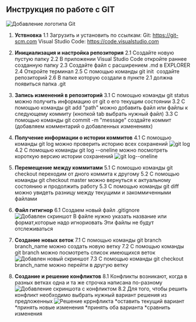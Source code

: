 ## Инструкция по работе с GIT 
![Добавление логотипа Git](logo.png)
1. **Уствновка**
    1.1 Загрузить и установить по ссылкам:
Git: https://git-scm.com
 Visual Studio Code: https://code.visualstudio.com
 
 2. **Инициализация и настройка репозитория**
 2.1 Создайте новую пустую папку
 2.2 В приложении Visual Studio Code откройте раннее созданную папку 
 2.3 Создайте файл с расширением .md в EXPLORER 
 2.4 Откройте терминал
 2.5 С помощью команды git init  создайте репозиторий 
 2.6 В папке которую создали в пункте 2.1 должна появиться папка .git 
 3. **Запись изменений в репозиторий**
 3.1 С помощью команды git status можно получить информацию от git о его текущим состоянии 
 3.2 С помощью команды git add "path" можно добавить файл или файлы к следующему коммиту (кнопкой tab выбрать нужный файл)
 3.3 С помощью команды git commit -m "message" создайте коммит (добавляем комментарий о добавленных изменениях)
4. **Получение информации о истории коммитов** 
4.1 С помощью команды git log можно проверить историю всех сохранений
![git log](gitlog.png)
4.2 С помощью команды git log --oneline можно посмотреть короткую версию истории сохранений
![git log--oneline](gitlogoneline.png)
5. **Перемещение между коммитами**
5.1 C помощью команды git checkout переходим от дного коммита к другому
5.2 С помощью команды git checkout master можно вернуться к актуальному состоянию и продолжить работу
5.3 С помощью команды git diff можно увидеть разницу между текущими и закоммиченными файлами

6. **Файл гитигнор**
6.1 Создаем новый файл .gitignore 
![Добавлен скриншот](gitignore.png)
В файле нужно указать название или формат,которые надо игнориовать 
Эти файлы не будут отслеживаться





7. **Создание новых веток**
7.1 С помощью команды git branch branch_name можно создать новую ветку 
7.2 С помощью команды git branch можно посмотреть список имеющихся веток 
![Добавлен новый скриншот](gitbranch.png) 
7.3 С помощью команды git checkout branch_name можно перейти в другую ветку
8. **Создание и решение конфликтов**
8.1 Конфликты возникают, когда в разных ветках одна и та же строчка написана по-разному
![Добавление скриншота с конфликтом](conflict.png)
8.2 Для того, чтобы решить конфликт необходимо выбрать нужный вариант решения из предложенных
![Решение кррнфликта](resolve.png)
*оставить текущий вариант
*принять новые изменения
*принять оба варианта
*сравнить изменения
